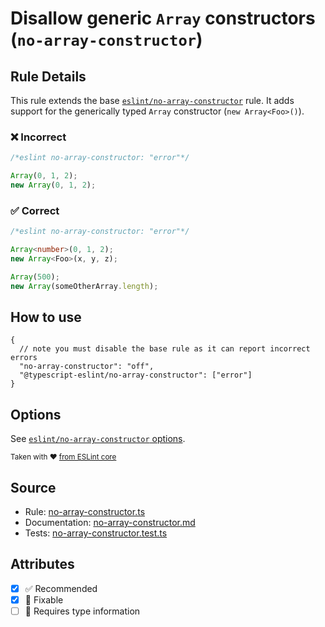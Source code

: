 # Disallow generic `Array` constructors (`no-array-constructor`)

## Rule Details

This rule extends the base [`eslint/no-array-constructor`](https://eslint.org/docs/rules/no-array-constructor) rule.
It adds support for the generically typed `Array` constructor (`new Array<Foo>()`).

<!--tabs-->

### ❌ Incorrect

```ts
/*eslint no-array-constructor: "error"*/

Array(0, 1, 2);
new Array(0, 1, 2);
```

### ✅ Correct

```ts
/*eslint no-array-constructor: "error"*/

Array<number>(0, 1, 2);
new Array<Foo>(x, y, z);

Array(500);
new Array(someOtherArray.length);
```

## How to use

```jsonc
{
  // note you must disable the base rule as it can report incorrect errors
  "no-array-constructor": "off",
  "@typescript-eslint/no-array-constructor": ["error"]
}
```

## Options

See [`eslint/no-array-constructor` options](https://eslint.org/docs/rules/no-array-constructor#options).

<sup>

Taken with ❤️ [from ESLint core](https://github.com/eslint/eslint/blob/main/docs/rules/no-array-constructor.md)

</sup>

## Source

- Rule: [no-array-constructor.ts](https://github.com/typescript-eslint/typescript-eslint/blob/main/packages/eslint-plugin/src/rules/no-array-constructor.ts)
- Documentation: [no-array-constructor.md](https://github.com/typescript-eslint/typescript-eslint/blob/main/packages/eslint-plugin/docs/rules/no-array-constructor.md)
- Tests: [no-array-constructor.test.ts](https://github.com/typescript-eslint/typescript-eslint/blob/main/packages/eslint-plugin/tests/rules/no-array-constructor.test.ts)

## Attributes

- [x] ✅ Recommended
- [x] 🔧 Fixable
- [ ] 💭 Requires type information
